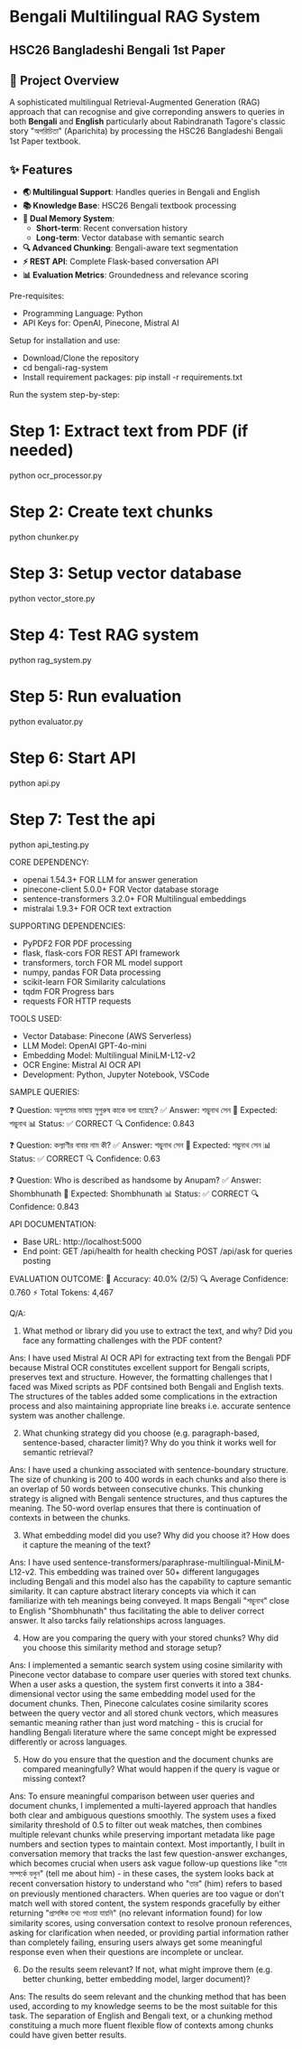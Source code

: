 # Bengali Multilingual RAG System

## HSC26 Bangladeshi Bengali 1st Paper

## 🎯 Project Overview

A sophisticated multilingual Retrieval-Augmented Generation (RAG) approach that can recognise and give correponding answers to queries in both **Bengali** and **English** particularly about Rabindranath Tagore's classic story "অপরিচিতা" (Aparichita) by processing the HSC26 Bangladeshi Bengali 1st Paper textbook.

## ✨ Features

- **🌏 Multilingual Support**: Handles queries in Bengali and English
- **📚 Knowledge Base**: HSC26 Bengali textbook processing
- **🧠 Dual Memory System**:
  - **Short-term**: Recent conversation history
  - **Long-term**: Vector database with semantic search
- **🔍 Advanced Chunking**: Bengali-aware text segmentation
- **⚡ REST API**: Complete Flask-based conversation API
- **📊 Evaluation Metrics**: Groundedness and relevance scoring

Pre-requisites:

- Programming Language: Python
- API Keys for: OpenAI, Pinecone, Mistral AI

Setup for installation and use:

- Download/Clone the repository
- cd bengali-rag-system
- Install requirement packages: pip install -r requirements.txt

Run the system step-by-step:

# Step 1: Extract text from PDF (if needed)

python ocr_processor.py

# Step 2: Create text chunks

python chunker.py

# Step 3: Setup vector database

python vector_store.py

# Step 4: Test RAG system

python rag_system.py

# Step 5: Run evaluation

python evaluator.py

# Step 6: Start API

python api.py

# Step 7: Test the api

python api_testing.py

CORE DEPENDENCY:

- openai 1.54.3+ FOR LLM for answer generation
- pinecone-client 5.0.0+ FOR Vector database storage
- sentence-transformers 3.2.0+ FOR Multilingual embeddings
- mistralai 1.9.3+ FOR OCR text extraction

SUPPORTING DEPENDENCIES:

- PyPDF2 FOR PDF processing
- flask, flask-cors FOR REST API framework
- transformers, torch FOR ML model support
- numpy, pandas FOR Data processing
- scikit-learn FOR Similarity calculations
- tqdm FOR Progress bars
- requests FOR HTTP requests

TOOLS USED:

- Vector Database: Pinecone (AWS Serverless)
- LLM Model: OpenAI GPT-4o-mini
- Embedding Model: Multilingual MiniLM-L12-v2
- OCR Engine: Mistral AI OCR API
- Development: Python, Jupyter Notebook, VSCode

SAMPLE QUERIES:

❓ Question: অনুপমের ভাষায় সুপুরুষ কাকে বলা হয়েছে?
✅ Answer: শম্ভুনাথ সেন
🎯 Expected: শম্ভুনাথ
📊 Status: ✅ CORRECT
🔍 Confidence: 0.843

❓ Question: কল্যাণীর বাবার নাম কী?
✅ Answer: শম্ভুনাথ সেন
🎯 Expected: শম্ভুনাথ সেন
📊 Status: ✅ CORRECT
🔍 Confidence: 0.63

❓ Question: Who is described as handsome by Anupam?
✅ Answer: Shombhunath
🎯 Expected: Shombhunath
📊 Status: ✅ CORRECT
🔍 Confidence: 0.843

API DOCUMENTATION:

- Base URL: http://localhost:5000
- End point:
  GET /api/health for health checking
  POST /api/ask for queries posting

EVALUATION OUTCOME:
🎯 Accuracy: 40.0% (2/5)
🔍 Average Confidence: 0.760
⚡ Total Tokens: 4,467

Q/A:

1. What method or library did you use to extract the text, and why? Did you face any formatting challenges with the PDF content?

Ans: I have used Mistral AI OCR API for extracting text from the Bengali PDF because Mistral OCR constitutes excellent support for Bengali scripts, preserves text and structure. However, the formatting challenges that I faced was Mixed scripts as PDF contsined both Bengali and English texts. The structures of the tables added some complications in the extraction process and also maintaining appropriate line breaks i.e. accurate sentence system was another challenge.

2. What chunking strategy did you choose (e.g. paragraph-based, sentence-based, character limit)? Why do you think it works well for semantic retrieval?

Ans: I have used a chunking associated with sentence-boundary structure. The size of chunking is 200 to 400 words in each chunks and also there is an overlap of 50 words between consecutive chunks. This chunking strategy is aligned with Bengali sentence structures, and thus captures the meaning. The 50-word overlap ensures that there is continuation of contexts in between the chunks.

3. What embedding model did you use? Why did you choose it? How does it capture the meaning of the text?

Ans: I have used sentence-transformers/paraphrase-multilingual-MiniLM-L12-v2. This embedding was trained over 50+ different langugages including Bengali and this model also has the capability to capture semantic similarity. It can capture abstract literary concepts via which it can familiarize with teh meanings being conveyed. It maps Bengali "শম্ভুনাথ" close to English "Shombhunath" thus facilitating the able to deliver correct answer. It also tarcks faily relationships across languages.

4. How are you comparing the query with your stored chunks? Why did you choose this similarity method and storage setup?

Ans: I implemented a semantic search system using cosine similarity with Pinecone vector database to compare user queries with stored text chunks. When a user asks a question, the system first converts it into a 384-dimensional vector using the same embedding model used for the document chunks. Then, Pinecone calculates cosine similarity scores between the query vector and all stored chunk vectors, which measures semantic meaning rather than just word matching - this is crucial for handling Bengali literature where the same concept might be expressed differently or across languages.

5. How do you ensure that the question and the document chunks are compared meaningfully? What would happen if the query is vague or missing context?

Ans: To ensure meaningful comparison between user queries and document chunks, I implemented a multi-layered approach that handles both clear and ambiguous questions smoothly. The system uses a fixed similarity threshold of 0.5 to filter out weak matches, then combines multiple relevant chunks while preserving important metadata like page numbers and section types to maintain context. Most importantly, I built in conversation memory that tracks the last few question-answer exchanges, which becomes crucial when users ask vague follow-up questions like "তার সম্পর্কে বলুন" (tell me about him) - in these cases, the system looks back at recent conversation history to understand who "তার" (him) refers to based on previously mentioned characters. When queries are too vague or don't match well with stored content, the system responds gracefully by either returning "প্রাসঙ্গিক তথ্য পাওয়া যায়নি" (no relevant information found) for low similarity scores, using conversation context to resolve pronoun references, asking for clarification when needed, or providing partial information rather than completely failing, ensuring users always get some meaningful response even when their questions are incomplete or unclear.

6. Do the results seem relevant? If not, what might improve them (e.g. better chunking, better embedding model, larger document)?

Ans: The results do seem relevant and the chunking method that has been used, according to my knowledge seems to be the most suitable for this task. The separation of English and Bengali text, or a chunking method constituing a much more fluent flexible flow of contexts among chunks could have given better results.
